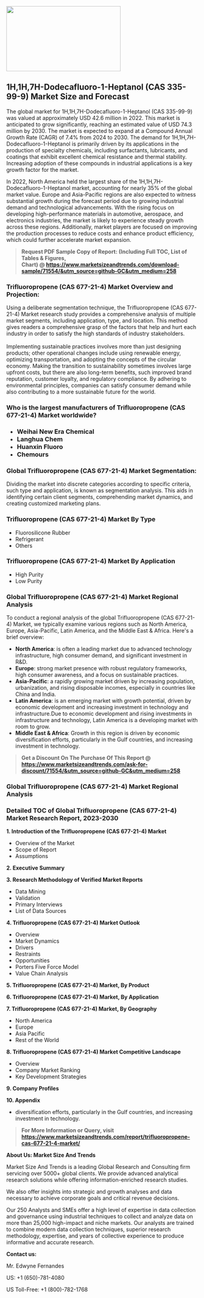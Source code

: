 <p><img class="alignnone size-medium wp-image-20088" src="https://ffe5etoiles.com/wp-content/uploads/2024/12/MST1-300x171.png" alt="" width="300" height="171" /></p><h2>1H,1H,7H-Dodecafluoro-1-Heptanol (CAS 335-99-9) Market Size and Forecast</h2> <p>The global market for 1H,1H,7H-Dodecafluoro-1-Heptanol (CAS 335-99-9) was valued at approximately USD 42.6 million in 2022. This market is anticipated to grow significantly, reaching an estimated value of USD 74.3 million by 2030. The market is expected to expand at a Compound Annual Growth Rate (CAGR) of 7.4% from 2024 to 2030. The demand for 1H,1H,7H-Dodecafluoro-1-Heptanol is primarily driven by its applications in the production of specialty chemicals, including surfactants, lubricants, and coatings that exhibit excellent chemical resistance and thermal stability. Increasing adoption of these compounds in industrial applications is a key growth factor for the market.</p> <p>In 2022, North America held the largest share of the 1H,1H,7H-Dodecafluoro-1-Heptanol market, accounting for nearly 35% of the global market value. Europe and Asia-Pacific regions are also expected to witness substantial growth during the forecast period due to growing industrial demand and technological advancements. With the rising focus on developing high-performance materials in automotive, aerospace, and electronics industries, the market is likely to experience steady growth across these regions. Additionally, market players are focused on improving the production processes to reduce costs and enhance product efficiency, which could further accelerate market expansion.</p> </p><blockquote id="" class=""><strong>Request PDF Sample Copy of Report: (Including Full TOC, List of Tables &amp; Figures, Chart)&nbsp;@&nbsp;<strong><a href="https://www.marketsizeandtrends.com/download-sample/71554/&utm_source=github-GC&utm_medium=258" target="_blank">https://www.marketsizeandtrends.com/download-sample/71554/&utm_source=github-GC&utm_medium=258</a></strong></strong></blockquote><h3 id="" class="">Trifluoropropene (CAS 677-21-4) Market&nbsp;Overview and Projection:</h3><p id="" class="">Using a deliberate segmentation technique, the Trifluoropropene (CAS 677-21-4) Market research study provides a comprehensive analysis of multiple market segments, including application, type, and location. This method gives readers a comprehensive grasp of the factors that help and hurt each industry in order to satisfy the high standards of industry stakeholders. <br /> <br />Implementing sustainable practices involves more than just designing products; other operational changes include using renewable energy, optimizing transportation, and adopting the concepts of the circular economy. Making the transition to sustainability sometimes involves large upfront costs, but there are also long-term benefits, such improved brand reputation, customer loyalty, and regulatory compliance. By adhering to environmental principles, companies can satisfy consumer demand while also contributing to a more sustainable future for the world.</p><h3 id="" class="">Who is the largest manufacturers of&nbsp;Trifluoropropene (CAS 677-21-4) Market worldwide?</h3><h3 class=""><p><ul><li>Weihai New Era Chemical </li><li> Langhua Chem </li><li> Huanxin Fluoro </li><li> Chemours</li></ul></p></h3><h3 id="" class="">Global&nbsp;Trifluoropropene (CAS 677-21-4) Market Segmentation:</h3><p id="" class="">Dividing the market into discrete categories according to specific criteria, such type and application, is known as segmentation analysis. This aids in identifying certain client segments, comprehending market dynamics, and creating customized marketing plans.</p><h3 id="" class="">Trifluoropropene (CAS 677-21-4) Market&nbsp;By Type</h3><p><p><ul><li>Fluorosilicone Rubber</li><li> Refrigerant</li><li> Others</p></li></ul></p></p><h3 id="" class="">Trifluoropropene (CAS 677-21-4) Market&nbsp;By Application</h3><p class=""><p><ul><li>High Purity</li><li> Low Purity</li></ul></p></p><h3 id="" class="">Global Trifluoropropene (CAS 677-21-4) Market Regional Analysis</h3><p id="" class="">To conduct a regional analysis of the global Trifluoropropene (CAS 677-21-4) Market, we typically examine various regions such as North America, Europe, Asia-Pacific, Latin America, and the Middle East &amp; Africa. Here's a brief overview:</p><ul><li><strong>North America</strong>: is often a leading market due to advanced technology infrastructure, high consumer demand, and significant investment in R&amp;D.</li><li><strong>Europe</strong>: strong market presence with robust regulatory frameworks, high consumer awareness, and a focus on sustainable practices.</li><li><strong>Asia-Pacific</strong>: a rapidly growing market driven by increasing population, urbanization, and rising disposable incomes, especially in countries like China and India.</li><li><strong>Latin America</strong>: is an emerging market with growth potential, driven by economic development and increasing investment in technology and infrastructure.Due to economic development and rising investments in infrastructure and technology, Latin America is a developing market with room to grow.</li><li><strong>Middle East &amp; Africa</strong>: Growth in this region is driven by economic diversification efforts, particularly in the Gulf countries, and increasing investment in technology.</li></ul><blockquote id="" class=""><strong>Get a Discount On The Purchase Of This Report @ <strong><a href="https://www.marketsizeandtrends.com/ask-for-discount/71554/&utm_source=github-GC&utm_medium=258" target="_blank">https://www.marketsizeandtrends.com/ask-for-discount/71554/&utm_source=github-GC&utm_medium=258</a></strong></strong></blockquote><h3 id="" class="">Global Trifluoropropene (CAS 677-21-4) Market Regional Analysis</h3><h3 id="" class="">Detailed TOC of Global Trifluoropropene (CAS 677-21-4) Market Research Report, 2023-2030</h3><p id="" class=""><strong>1. Introduction of the Trifluoropropene (CAS 677-21-4) Market</strong></p><ul><li>Overview of the Market</li><li>Scope of Report</li><li>Assumptions</li></ul><p id="" class=""><strong>2. Executive Summary</strong></p><p id="" class=""><strong>3. Research Methodology of Verified Market Reports</strong></p><ul><li>Data Mining</li><li>Validation</li><li>Primary Interviews</li><li>List of Data Sources</li></ul><p id="" class=""><strong>4. Trifluoropropene (CAS 677-21-4) Market Outlook</strong></p><ul><li>Overview</li><li>Market Dynamics</li><li>Drivers</li><li>Restraints</li><li>Opportunities</li><li>Porters Five Force Model</li><li>Value Chain Analysis</li></ul><p id="" class=""><strong>5. Trifluoropropene (CAS 677-21-4) Market, By Product</strong></p><p id="" class=""><strong>6. Trifluoropropene (CAS 677-21-4) Market, By Application</strong></p><p id="" class=""><strong>7. Trifluoropropene (CAS 677-21-4) Market, By Geography</strong></p><ul><li>North America</li><li>Europe</li><li>Asia Pacific</li><li>Rest of the World</li></ul><p id="" class=""><strong>8. Trifluoropropene (CAS 677-21-4) Market Competitive Landscape</strong></p><ul><li>Overview</li><li>Company Market Ranking</li><li>Key Development Strategies</li></ul><p id="" class=""><strong>9. Company Profiles</strong></p><p id="" class=""><strong>10. Appendix</strong></p><ul><li>diversification efforts, particularly in the Gulf countries, and increasing investment in technology.</li></ul><blockquote id="" class=""><strong>For More Information or Query, visit <strong><strong><a href="https://www.marketsizeandtrends.com/report/trifluoropropene-cas-677-21-4-market/" target="_blank">https://www.marketsizeandtrends.com/report/trifluoropropene-cas-677-21-4-market/</a></strong></strong></strong></blockquote><p id="" class=""><strong>About Us: Market Size And Trends</strong></p><p id="" class="">Market Size And Trends is a leading Global Research and Consulting firm servicing over 5000+ global clients. We provide advanced analytical research solutions while offering information-enriched research studies.</p><p id="" class="">We also offer insights into strategic and growth analyses and data necessary to achieve corporate goals and critical revenue decisions.</p><p id="" class="">Our 250 Analysts and SMEs offer a high level of expertise in data collection and governance using industrial techniques to collect and analyze data on more than 25,000 high-impact and niche markets. Our analysts are trained to combine modern data collection techniques, superior research methodology, expertise, and years of collective experience to produce informative and accurate research.</p><p id="" class=""><strong>Contact us:</strong></p><p id="" class="">Mr. Edwyne Fernandes</p><p id="" class="">US: +1 (650)-781-4080</p><p id="" class="">US Toll-Free: +1 (800)-782-1768</p>
